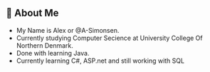 ## 🚀 About Me
- My Name is Alex or @A-Simonsen.
- Currently studying Computer Secience at University College Of Northern Denmark.
- Done with learning Java.
- Currently learning C#, ASP.net and still working with SQL

<!---
A-Simonsen/A-Simonsen is a ✨ special ✨ repository because its `README.md` (this file) appears on your GitHub profile.
You can click the Preview link to take a look at your changes.
--->
